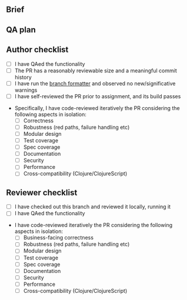 ## Brief

## QA plan

## Author checklist

* [ ] I have QAed the functionality
* [ ] The PR has a reasonably reviewable size and a meaningful commit history
* [ ] I have run the [branch formatter](https://github.com/nedap/formatting-stack/blob/332a419034ab46fad526a5592f4257353bd695b6/src/formatting_stack/branch_formatter.clj) and observed no new/significative warnings
* [ ] I have self-reviewed the PR prior to assignment, and its build passes
* Specifically, I have code-reviewed iteratively the PR considering the following aspects in isolation:
  * [ ] Correctness
  * [ ] Robustness (red paths, failure handling etc)
  * [ ] Modular design
  * [ ] Test coverage
  * [ ] Spec coverage
  * [ ] Documentation
  * [ ] Security
  * [ ] Performance
  * [ ] Cross-compatibility (Clojure/ClojureScript)

## Reviewer checklist

* [ ] I have checked out this branch and reviewed it locally, running it
* [ ] I have QAed the functionality
* I have code-reviewed iteratively the PR considering the following aspects in isolation:
  * [ ] Business-facing correctness
  * [ ] Robustness (red paths, failure handling etc)
  * [ ] Modular design
  * [ ] Test coverage
  * [ ] Spec coverage
  * [ ] Documentation
  * [ ] Security
  * [ ] Performance
  * [ ] Cross-compatibility (Clojure/ClojureScript)
